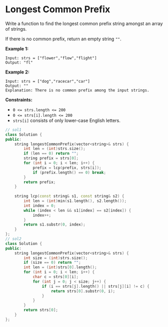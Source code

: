 # Longest Common Prefix

Write a function to find the longest common prefix string amongst an array of strings.

If there is no common prefix, return an empty string `""`.

 

**Example 1:**

```
Input: strs = ["flower","flow","flight"]
Output: "fl"
```

**Example 2:**

```
Input: strs = ["dog","racecar","car"]
Output: ""
Explanation: There is no common prefix among the input strings.
```

 

**Constraints:**

- `0 <= strs.length <= 200`
- `0 <= strs[i].length <= 200`
- `strs[i]` consists of only lower-case English letters.

```c++
// sol1
class Solution {
public:
    string longestCommonPrefix(vector<string>& strs) {
        int len = (int)strs.size();
        if (len == 0) return "";
        string prefix = strs[0];
        for (int i = 0; i < len; i++) {
            prefix = lcp(prefix, strs[i]);
            if (prefix.length() == 0) break;
        }
        return prefix;
    }
    
    string lcp(const string& s1, const string& s2) {
        int len = (int)min(s1.length(), s2.length());
        int index = 0;
        while (index < len && s1[index] == s2[index]) {
            index++;
        }
        return s1.substr(0, index);
    }
};
// sol2
class Solution {
public:
    string longestCommonPrefix(vector<string>& strs) {
        int size = (int)strs.size();
        if (size == 0) return "";
        int len = (int)strs[0].length();
        for (int i = 0; i < len; i++) {
            char c = strs[0][i];
            for (int j = 0; j < size; j++) {
                if (i == strs[j].length() || strs[j][i] != c) {
                    return strs[0].substr(0, i);
                }
            }
        }
        return strs[0];
    }
};
```

